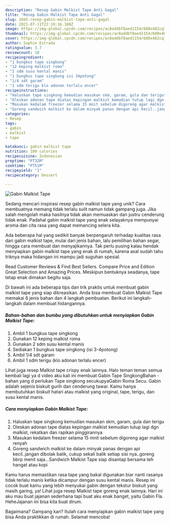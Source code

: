 ```yaml
---
description: "Resep Gabin Malkist Tape Anti Gagal"
title: "Resep Gabin Malkist Tape Anti Gagal"
slug: 1045-resep-gabin-malkist-tape-anti-gagal
date: 2021-07-11T22:19:16.108Z
image: https://img-global.cpcdn.com/recipes/ac8addbf8aed1154/680x482cq70/gabin-malkist-tape-foto-resep-utama.jpg
thumbnail: https://img-global.cpcdn.com/recipes/ac8addbf8aed1154/680x482cq70/gabin-malkist-tape-foto-resep-utama.jpg
cover: https://img-global.cpcdn.com/recipes/ac8addbf8aed1154/680x482cq70/gabin-malkist-tape-foto-resep-utama.jpg
author: Sophie Estrada
ratingvalue: 3.7
reviewcount: 10
recipeingredient:
- "1 bungkus tape singkong"
- "12 keping malkist roma"
- "2 sdm susu kental manis"
- "1 bungkus tape singkong isi 34potong"
- "1/4 sdt garam"
- "1 sdm terigu klo adonan terlalu encer"
recipeinstructions:
- "Haluskan tape singkong kemudian masukan skm, garam, gula dan terigu"
- "Oleskan adonan tape diatas kepingan malkist kemudian tutup lagi dgn malkist, rekatkan dan rapikan pinggirannya"
- "Masukan kedalam freezer selama 15 mnit sebelum digoreng agar malkist renyah"
- "Goreng sandwich malkist ke dalam minyak panas dengan api kecil..jangan dibolak balik, cukup sekali balik setiap sisi nya..goreng bbrp menit saja...Sandwich Malkist Tape siap disantap bersama teh hangat atau kopi"
categories:
- Resep
tags:
- gabin
- malkist
- tape

katakunci: gabin malkist tape 
nutrition: 109 calories
recipecuisine: Indonesian
preptime: "PT32M"
cooktime: "PT51M"
recipeyield: "1"
recipecategory: Dessert

---
```



![Gabin Malkist Tape](https://img-global.cpcdn.com/recipes/ac8addbf8aed1154/680x482cq70/gabin-malkist-tape-foto-resep-utama.jpg)

Sedang mencari inspirasi resep gabin malkist tape yang unik? Cara membuatnya memang tidak terlalu sulit namun tidak gampang juga. Jika salah mengolah maka hasilnya tidak akan memuaskan dan justru cenderung tidak enak. Padahal gabin malkist tape yang enak selayaknya mempunyai aroma dan cita rasa yang dapat memancing selera kita.

Ada beberapa hal yang sedikit banyak berpengaruh terhadap kualitas rasa dari gabin malkist tape, mulai dari jenis bahan, lalu pemilihan bahan segar, hingga cara membuat dan menyajikannya. Tak perlu pusing kalau hendak menyiapkan gabin malkist tape yang enak di rumah, karena asal sudah tahu triknya maka hidangan ini mampu jadi suguhan spesial.

Read Customer Reviews &amp; Find Best Sellers. Compare Price and Edition Great Selection and Amazing Prices. Meskipun bentuknya seadanya, tape tetap enak dimakan begitu saja.


Di bawah ini ada beberapa tips dan trik praktis untuk membuat gabin malkist tape yang siap dikreasikan. Anda bisa membuat Gabin Malkist Tape memakai 6 jenis bahan dan 4 langkah pembuatan. Berikut ini langkah-langkah dalam membuat hidangannya.

<!--inarticleads1-->

##### Bahan-bahan dan bumbu yang dibutuhkan untuk menyiapkan Gabin Malkist Tape:

1. Ambil 1 bungkus tape singkong
1. Gunakan 12 keping malkist roma
1. Gunakan 2 sdm susu kental manis
1. Sediakan 1 bungkus tape singkong (isi 3-4potong)
1. Ambil 1/4 sdt garam
1. Ambil 1 sdm terigu (klo adonan terlalu encer)


Lihat juga resep Malkist tape crispy enak lainnya. Halo teman teman semua kembali lagi ya d video aku kali ini membuat Gabin Tape SingkongBahan - bahan yang d perlukan Tape singkong secukupyaGabin Roma Secu. Gabin adalah sejenis biskuit gurih dan cenderung tawar. Kamu hanya membutuhkan biskuit hatari atau malkist yang original, tape, terigu, dan susu kental manis. 

<!--inarticleads2-->

##### Cara menyiapkan Gabin Malkist Tape:

1. Haluskan tape singkong kemudian masukan skm, garam, gula dan terigu
1. Oleskan adonan tape diatas kepingan malkist kemudian tutup lagi dgn malkist, rekatkan dan rapikan pinggirannya
1. Masukan kedalam freezer selama 15 mnit sebelum digoreng agar malkist renyah
1. Goreng sandwich malkist ke dalam minyak panas dengan api kecil..jangan dibolak balik, cukup sekali balik setiap sisi nya..goreng bbrp menit saja...Sandwich Malkist Tape siap disantap bersama teh hangat atau kopi


Kamu harus memastikan rasa tape yang bakal digunakan biar nanti rasanya tidak terlalu manis ketika dicampur dengan susu kental manis. Resep ini cocok buat kamu yang lebih menyukai gabin dengan tekstur biskuit yang masih garing, ya! Lihat juga resep Malkist tape goreng enak lainnya. Hari ini aku mau buat jajanan sederhana tapi buat aku enak banget, yaitu Gabin Fla. HeheJajanan ini bisa kita buat dirum. 

Bagaimana? Gampang kan? Itulah cara menyiapkan gabin malkist tape yang bisa Anda praktikkan di rumah. Selamat mencoba!
